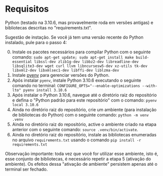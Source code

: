 # Requisitos

Python (testado na 3.10.6, mas provavelmente roda em versões antigas) e bibliotecas descritas no "requirements.txt".

Sugestão de instação. Se você já tem uma versão recente do Python instalado, pule para o passo 4:

0) Instale os pacotes necessários para compilar Python com o seguinte comando: `sudo apt-get update; sudo apt-get install make build-essential libssl-dev zlib1g-dev libbz2-dev libreadline-dev libsqlite3-dev wget curl llvm libncursesw5-dev xz-utils tk-dev libxml2-dev libxmlsec1-dev libffi-dev liblzma-dev`
1) Instale [pyenv](https://github.com/pyenv/pyenv) para gerenciar versões do Python.
2) Após instalar  `pyenv`, instale Python 3.10.6 executando o seguinte comando no terminal: `CONFIGURE_OPTS="--enable-optimizations --with-lto" pyenv install 3.10.6` 
3) Após instalar o Python 3.10.6, navegue até o diretório raiz do repositório e defina o "Python padrão para este repositório" com o comando: `pyenv local 3.10.6`
4) Ainda no diretório raiz do repositório, crie um ambiente (para instalação de bibliotecas do Python) com o seguinte comando: `python -m venv .venv`
5) Ainda no diretório raiz do repositório, active o ambiente criado na etapa anterior com o seguinte comando: `source .venv/bin/activate`.  
6) Ainda no diretório raiz do repositório, instale as bibliotecas enumeradas no arquivo `requirements.txt` usando o comando `pip install -r requirements.txt`

Observação importante: toda vez que você for utilizar esse ambiente, isto é, esse conjunto de bibliotecas, é necessário repetir a etapa 5 (ativação do ambiente). Os efeitos dessa "ativação de ambiente" persistem apenas até o terminal ser fechado.
